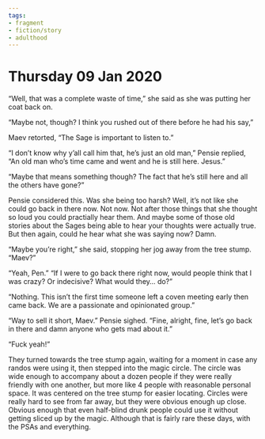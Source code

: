 ```yaml
---
tags:
- fragment
- fiction/story
- adulthood
---
```


# Thursday 09 Jan 2020

“Well, that was a complete waste of time,” she said as she was putting
her coat back on.

“Maybe not, though? I think you rushed out of there before he had his
say,”

Maev retorted, “The Sage is important to listen to.”

“I don’t know why y’all call him that, he’s just an old man,” Pensie
replied, “An old man who’s time came and went and he is still here.
Jesus.”

“Maybe that means something though? The fact that he’s still here and
all the others have gone?”

Pensie considered this. Was she being too harsh? Well, it’s not like she
could go back in there now. Not now. Not after those things that she
thought so loud you could practially hear them. And maybe some of those
old stories about the Sages being able to hear your thoughts were
actually true. But then again, could he hear what she was saying now?
Damn.

“Maybe you’re right,” she said, stopping her jog away from the tree
stump. “Maev?”

“Yeah, Pen.” “If I were to go back there right now, would people think
that I was crazy? Or indecisive? What would they… do?”

“Nothing. This isn’t the first time someone left a coven meeting early
then came back. We are a passionate and opinionated group.”

“Way to sell it short, Maev.” Pensie sighed. “Fine, alright, fine, let’s
go back in there and damn anyone who gets mad about it.”

“Fuck yeah!”

They turned towards the tree stump again, waiting for a moment in case
any randos were using it, then stepped into the magic circle. The circle
was wide enough to accompany about a dozen people if they were really
friendly with one another, but more like 4 people with reasonable
personal space. It was centered on the tree stump for easier locating.
Circles were really hard to see from far away, but they were obvious
enough up close. Obvious enough that even half-blind drunk people could
use it without getting sliced up by the magic. Although that is fairly
rare these days, with the PSAs and everything.
